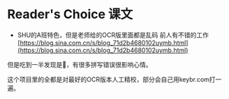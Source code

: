 # Reader's Choice 课文
- SHU的A班特色，但是老师给的OCR版里面都是乱码
前人有不错的工作[https://blog.sina.com.cn/s/blog_71d2b4680102uymb.html](https://blog.sina.com.cn/s/blog_71d2b4680102uymb.html)

但是吃到一半发现是💩，有很多拼写错误很影响心情。

这个项目里的全都是对最好的OCR版本人工精校，部分会自己用keybr.com打一遍。
